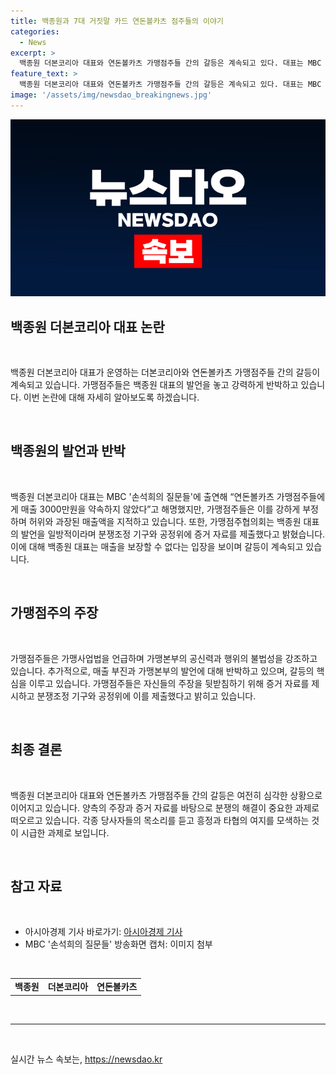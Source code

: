 ```yaml
---
title: 백종원과 7대 거짓말 카드 연돈볼카츠 점주들의 이야기
categories:
  - News
excerpt: >
  백종원 더본코리아 대표와 연돈볼카츠 가맹점주들 간의 갈등은 계속되고 있다. 대표는 MBC 손석희의 질문들에 출연해 가맹점주들의 주장을 부인했지만, 가맹점주들은 허위 매출액과 수익률을 주장하며 반박했다. 협의회는 백 대표의 발언에 대한 제기된 문제에 대해 응답했으며, 백 대표의 발언을 반박하고 가맹점의 매출 감소를 지적했다.
feature_text: >
  백종원 더본코리아 대표와 연돈볼카츠 가맹점주들 간의 갈등은 계속되고 있다. 대표는 MBC 손석희의 질문들에 출연해 가맹점주들의 주장을 부인했지만, 가맹점주들은 허위 매출액과 수익률을 주장하며 반박했다. 협의회는 백 대표의 발언에 대한 제기된 문제에 대해 응답했으며, 백 대표의 발언을 반박하고 가맹점의 매출 감소를 지적했다.
image: '/assets/img/newsdao_breakingnews.jpg'
---
```


<p><img src="/assets/img/newsdao_breakingnews.jpg" alt="bookingtag 속보" /></p>

<h2 data-ke-size="size24">백종원 더본코리아 대표 논란</h2>

<p data-ke-size="size16">&nbsp;</p>

<p>백종원 더본코리아 대표가 운영하는 더본코리아와 연돈볼카츠 가맹점주들 간의 갈등이 계속되고 있습니다. 가맹점주들은 백종원 대표의 발언을 놓고 강력하게 반박하고 있습니다. 이번 논란에 대해 자세히 알아보도록 하겠습니다.</p>

<p data-ke-size="size16">&nbsp;</p>

<h2 data-ke-size="size26">백종원의 발언과 반박</h2>

<p data-ke-size="size16">&nbsp;</p>

<p>백종원 더본코리아 대표는 MBC '손석희의 질문들'에 출연해 “연돈볼카츠 가맹점주들에게 매출 3000만원을 약속하지 않았다”고 해명했지만, 가맹점주들은 이를 강하게 부정하며 허위와 과장된 매출액을 지적하고 있습니다. 또한, 가맹점주협의회는 백종원 대표의 발언을 일방적이라며 분쟁조정 기구와 공정위에 증거 자료를 제출했다고 밝혔습니다. 이에 대해 백종원 대표는 매출을 보장할 수 없다는 입장을 보이며 갈등이 계속되고 있습니다.</p>

<p data-ke-size="size16">&nbsp;</p>

<h2 data-ke-size="size26">가맹점주의 주장</h2>

<p data-ke-size="size16">&nbsp;</p>

<p>가맹점주들은 가맹사업법을 언급하며 가맹본부의 공신력과 행위의 불법성을 강조하고 있습니다. 추가적으로, 매출 부진과 가맹본부의 발언에 대해 반박하고 있으며, 갈등의 핵심을 이루고 있습니다. 가맹점주들은 자신들의 주장을 뒷받침하기 위해 증거 자료를 제시하고 분쟁조정 기구와 공정위에 이를 제출했다고 밝히고 있습니다.</p>

<p data-ke-size="size16">&nbsp;</p>

<h2 data-ke-size="size26">최종 결론</h2>

<p data-ke-size="size16">&nbsp;</p>

<p>백종원 더본코리아 대표와 연돈볼카츠 가맹점주들 간의 갈등은 여전히 심각한 상황으로 이어지고 있습니다. 양측의 주장과 증거 자료를 바탕으로 분쟁의 해결이 중요한 과제로 떠오르고 있습니다. 각종 당사자들의 목소리를 듣고 흥정과 타협의 여지를 모색하는 것이 시급한 과제로 보입니다.</p>

<p data-ke-size="size16">&nbsp;</p>

<h2 data-ke-size="size26">참고 자료</h2>

<p data-ke-size="size16">&nbsp;</p>

<ul>
    <li>아시아경제 기사 바로가기: <a href="https://www.asiae.co.kr" target="_blank">아시아경제 기사</a></li>
    <li>MBC '손석희의 질문들' 방송화면 캡처: 이미지 첨부</li>
</ul>

<p data-ke-size="size16">&nbsp;</p>

<table>
    <tbody>
        <tr>
            <td style="text-align: center; height: 17px;"><b>백종원</b></td>
            <td style="text-align: center; height: 17px;"><b>더본코리아</b></td>
            <td style="text-align: center; height: 17px;"><b>연돈볼카츠</b></td>
        </tr>
    </tbody>
</table>

<p data-ke-size="size16">&nbsp;</p>

<hr>

<p data-ke-size="size16">&nbsp;</p>
실시간 뉴스 속보는, <a href="https://newsdao.kr" rel="dofollow">https://newsdao.kr</a>


